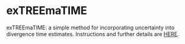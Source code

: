 # exTREEmaTIME
exTREEmaTIME: a simple method for incorporating uncertainty into divergence time estimates. Instructions and further details are [HERE](https://github.com/TomCarr/exTREEmaTIME/wiki).

